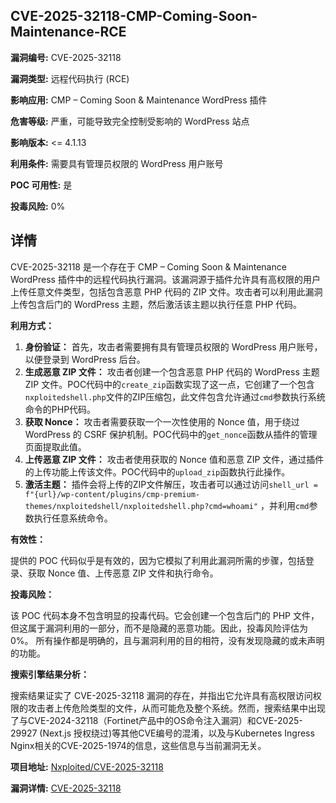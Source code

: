 ## CVE-2025-32118-CMP-Coming-Soon-Maintenance-RCE

**漏洞编号:** CVE-2025-32118

**漏洞类型:** 远程代码执行 (RCE)

**影响应用:** CMP – Coming Soon & Maintenance WordPress 插件

**危害等级:** 严重，可能导致完全控制受影响的 WordPress 站点

**影响版本:** <= 4.1.13

**利用条件:** 需要具有管理员权限的 WordPress 用户账号

**POC 可用性:** 是

**投毒风险:** 0%

## 详情

CVE-2025-32118 是一个存在于 CMP – Coming Soon & Maintenance WordPress 插件中的远程代码执行漏洞。该漏洞源于插件允许具有高权限的用户上传任意文件类型，包括包含恶意 PHP 代码的 ZIP 文件。攻击者可以利用此漏洞上传包含后门的 WordPress 主题，然后激活该主题以执行任意 PHP 代码。 

**利用方式：**

1.  **身份验证：** 首先，攻击者需要拥有具有管理员权限的 WordPress 用户账号，以便登录到 WordPress 后台。
2.  **生成恶意 ZIP 文件：** 攻击者创建一个包含恶意 PHP 代码的 WordPress 主题 ZIP 文件。POC代码中的`create_zip`函数实现了这一点，它创建了一个包含`nxploitedshell.php`文件的ZIP压缩包，此文件包含允许通过`cmd`参数执行系统命令的PHP代码。
3.  **获取 Nonce：** 攻击者需要获取一个一次性使用的 Nonce 值，用于绕过 WordPress 的 CSRF 保护机制。POC代码中的`get_nonce`函数从插件的管理页面提取此值。
4.  **上传恶意 ZIP 文件：** 攻击者使用获取的 Nonce 值和恶意 ZIP 文件，通过插件的上传功能上传该文件。POC代码中的`upload_zip`函数执行此操作。
5.  **激活主题：** 插件会将上传的ZIP文件解压，攻击者可以通过访问`shell_url = f"{url}/wp-content/plugins/cmp-premium-themes/nxploitedshell/nxploitedshell.php?cmd=whoami"` ，并利用`cmd`参数执行任意系统命令。

**有效性：**

提供的 POC 代码似乎是有效的，因为它模拟了利用此漏洞所需的步骤，包括登录、获取 Nonce 值、上传恶意 ZIP 文件和执行命令。

**投毒风险：**

该 POC 代码本身不包含明显的投毒代码。它会创建一个包含后门的 PHP 文件，但这属于漏洞利用的一部分，而不是隐藏的恶意功能。因此，投毒风险评估为 0%。 所有操作都是明确的，且与漏洞利用的目的相符，没有发现隐藏的或未声明的功能。

**搜索引擎结果分析：**

搜索结果证实了 CVE-2025-32118 漏洞的存在，并指出它允许具有高权限访问权限的攻击者上传危险类型的文件，从而可能危及整个系统。然而，搜索结果中出现了与CVE-2024-32118（Fortinet产品中的OS命令注入漏洞）和CVE-2025-29927 (Next.js 授权绕过)等其他CVE编号的混淆，以及与Kubernetes Ingress Nginx相关的CVE-2025-1974的信息，这些信息与当前漏洞无关。

**项目地址:** [Nxploited/CVE-2025-32118](https://github.com/Nxploited/CVE-2025-32118)

**漏洞详情:** [CVE-2025-32118](https://nvd.nist.gov/vuln/detail/CVE-2025-32118)